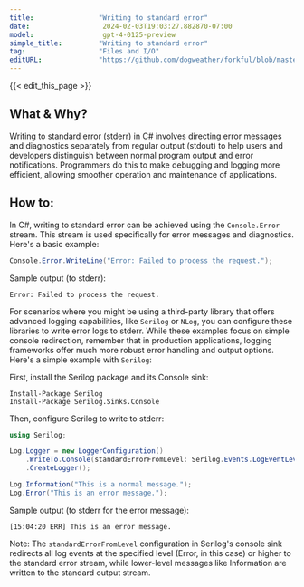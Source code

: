 ```yaml
---
title:                "Writing to standard error"
date:                  2024-02-03T19:03:27.882870-07:00
model:                 gpt-4-0125-preview
simple_title:         "Writing to standard error"
tag:                  "Files and I/O"
editURL:              "https://github.com/dogweather/forkful/blob/master/content/en/c-sharp/writing-to-standard-error.md"
---
```


{{< edit_this_page >}}

## What & Why?
Writing to standard error (stderr) in C# involves directing error messages and diagnostics separately from regular output (stdout) to help users and developers distinguish between normal program output and error notifications. Programmers do this to make debugging and logging more efficient, allowing smoother operation and maintenance of applications.

## How to:
In C#, writing to standard error can be achieved using the `Console.Error` stream. This stream is used specifically for error messages and diagnostics. Here's a basic example:

```csharp
Console.Error.WriteLine("Error: Failed to process the request.");
```

Sample output (to stderr):
```
Error: Failed to process the request.
```

For scenarios where you might be using a third-party library that offers advanced logging capabilities, like `Serilog` or `NLog`, you can configure these libraries to write error logs to stderr. While these examples focus on simple console redirection, remember that in production applications, logging frameworks offer much more robust error handling and output options. Here's a simple example with `Serilog`:

First, install the Serilog package and its Console sink:

```
Install-Package Serilog
Install-Package Serilog.Sinks.Console
```

Then, configure Serilog to write to stderr:

```csharp
using Serilog;

Log.Logger = new LoggerConfiguration()
    .WriteTo.Console(standardErrorFromLevel: Serilog.Events.LogEventLevel.Error)
    .CreateLogger();

Log.Information("This is a normal message.");
Log.Error("This is an error message.");
```

Sample output (to stderr for the error message):
```
[15:04:20 ERR] This is an error message.
```

Note: The `standardErrorFromLevel` configuration in Serilog's console sink redirects all log events at the specified level (Error, in this case) or higher to the standard error stream, while lower-level messages like Information are written to the standard output stream.
